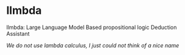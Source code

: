 # llmbda
llmbda: Large Language Model Based propositional logic Deduction Assistant

_We do not use lambda calculus, I just could not think of a nice name_ 
